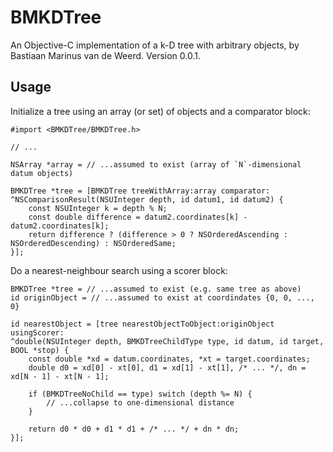 # BMKDTree

An Objective-C implementation of a k-D tree with arbitrary objects, by Bastiaan Marinus van de Weerd. Version 0.0.1.

## Usage

Initialize a tree using an array (or set) of objects and a comparator block:

~~~obj-c
#import <BMKDTree/BMKDTree.h>

// ...

NSArray *array = // ...assumed to exist (array of `N`-dimensional datum objects)

BMKDTree *tree = [BMKDTree treeWithArray:array comparator:
^NSComparisonResult(NSUInteger depth, id datum1, id datum2) {
    const NSUInteger k = depth % N;
    const double difference = datum2.coordinates[k] - datum2.coordinates[k];
    return difference ? (difference > 0 ? NSOrderedAscending : NSOrderedDescending) : NSOrderedSame;
}];
~~~

Do a nearest-neighbour search using a scorer block:

~~~obj-c
BMKDTree *tree = // ...assumed to exist (e.g. same tree as above)
id originObject = // ...assumed to exist at coordindates {0, 0, ..., 0}

id nearestObject = [tree nearestObjectToObject:originObject usingScorer:
^double(NSUInteger depth, BMKDTreeChildType type, id datum, id target, BOOL *stop) {
    const double *xd = datum.coordinates, *xt = target.coordinates;
    double d0 = xd[0] - xt[0], d1 = xd[1] - xt[1], /* ... */, dn = xd[N - 1] - xt[N - 1];
    
    if (BMKDTreeNoChild == type) switch (depth %= N) {
    	// ...collapse to one-dimensional distance
    }
    
    return d0 * d0 + d1 * d1 + /* ... */ + dn * dn;
}];
~~~
